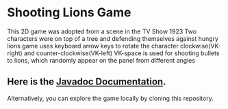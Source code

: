 # Shooting Lions Game
This 2D game was adopted from a scene in the TV Show 1923 Two characters were on top of a tree and defending themselves against hungry lions game uses keyboard arrow keys to rotate the character clockwise(VK-right) and counter-clockwise(VK-left) VK-space is used for shooting bullets to lions, which randomly appear on the panel from different angles

## Here is the [Javadoc Documentation](https://github.com/mivehk/ShootLions/blob/Initial_H/doc/ShootLions.html).

Alternatively, you can explore the game locally by cloning this repository.



